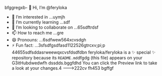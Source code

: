 bfggregxb- 👋 Hi, I’m @feryloka
- 👀 I’m interested in ...uymjh
- 🌱 I’m currently learning ...sdf
- 💞️ I’m looking to collaborate on ...65sdftrdsf
- 📫 How to reach me ...gre
- 😄 Pronouns: ...6sdfwew564xcvsdgh
- ⚡ Fun fact: ...3sfsdfgsdfasd1122526gtrcxv;pi;p
44655sdfsddasrweewqxcvsfdsdfdbn
feryloka/feryloka is a ✨ special ✨ repository because its `README.md`dfgdg (this file) appears on your G3itHubdwedwfh dssdds.bggfdhd
You can click the Preview link to take a look at your changes.4
--->222cv
fh453
bgffgf
